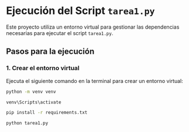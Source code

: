 # Ejecución del Script `tarea1.py`

Este proyecto utiliza un entorno virtual para gestionar las dependencias necesarias para ejecutar el script `tarea1.py`.

## Pasos para la ejecución

### 1. Crear el entorno virtual

Ejecuta el siguiente comando en la terminal para crear un entorno virtual:

```bash
python -m venv venv

venv\Scripts\activate

pip install -r requirements.txt

python tarea1.py